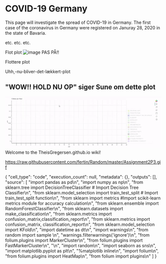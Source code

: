 # COVID-19 Germany

This page will investigate the spread of COVID-19 in Germany.
The first case of the coronavirus in Germany were registered on Januray 28, 2020 in the state of Bavaria. 

etc.
etc.
etc.


Flot plot
![image](https://user-images.githubusercontent.com/60900143/80474990-7e6dd800-8948-11ea-8ea9-9ee43e9ab953.png) PAS PÅ!!


Flottere plot

Uhh,-nu-bliver-det-lækkert-plot


## "WOW!! HOLD NU OP" siger Sune om dette plot


![MEGA FEED](https://github.com/fertin/Random/blob/master/Assignment2P3.gif?fbclid=IwAR1XvovCVwFiMBrr2b-X-YPQyQpec-bzlBPhB8W44WzQpMigvvyP-9Nlkqo)Welcome to the TheisGregersen.github.io wiki!

https://raw.githubusercontent.com/fertin/Random/master/Assignment2P3.gif


{
   "cell_type": "code",
   "execution_count": null,
   "metadata": {},
   "outputs": [],
   "source": [
    "import pandas as pd\n",
    "import numpy as np\n",
    "from sklearn.tree import DecisionTreeClassifier # Import Decision Tree Classifier\n",
    "from sklearn.model_selection import train_test_split # Import train_test_split function\n",
    "from sklearn import metrics #Import scikit-learn metrics module for accuracy calculation\n",
    "from sklearn.ensemble import RandomForestClassifier\n",
    "from sklearn.datasets import make_classification\n",
    "from sklearn.metrics import confusion_matrix,classification_report\n",
    "from sklearn.metrics import confusion_matrix, classification_report\n",
    "from sklearn.model_selection import KFold\n",
    "import datetime as dt\n",
    "import warnings\n",
    "from random import sample \n",
    "warnings.filterwarnings('ignore')\n",
    "from folium.plugins import MarkerCluster\n",
    "from folium.plugins import FastMarkerCluster\n",
    "\n",
    "import random\n",
    "import seaborn as sns\n",
    "import matplotlib.pyplot as plt\n",
    "%matplotlib inline\n",
    "import folium\n",
    "from folium.plugins import HeatMap\n",
    "from folium import plugins\n"
   ]
  }
